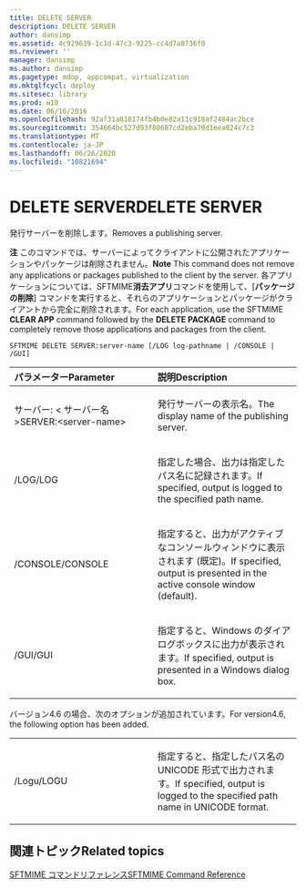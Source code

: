 ```yaml
---
title: DELETE SERVER
description: DELETE SERVER
author: dansimp
ms.assetid: 4c929639-1c1d-47c3-9225-cc4d7a8736f0
ms.reviewer: ''
manager: dansimp
ms.author: dansimp
ms.pagetype: mdop, appcompat, virtualization
ms.mktglfcycl: deploy
ms.sitesec: library
ms.prod: w10
ms.date: 06/16/2016
ms.openlocfilehash: 92af31a818174fb4b0e82a11c918af2484ac2bce
ms.sourcegitcommit: 354664bc527d93f80687cd2eba70d1eea024c7c3
ms.translationtype: MT
ms.contentlocale: ja-JP
ms.lasthandoff: 06/26/2020
ms.locfileid: "10821694"
---
```

# <span data-ttu-id="3827f-103">DELETE SERVER</span><span class="sxs-lookup"><span data-stu-id="3827f-103">DELETE SERVER</span></span>


<span data-ttu-id="3827f-104">発行サーバーを削除します。</span><span class="sxs-lookup"><span data-stu-id="3827f-104">Removes a publishing server.</span></span>

<span data-ttu-id="3827f-105">**注** このコマンドでは、サーバーによってクライアントに公開されたアプリケーションやパッケージは削除されません。</span><span class="sxs-lookup"><span data-stu-id="3827f-105">**Note** This command does not remove any applications or packages published to the client by the server.</span></span> <span data-ttu-id="3827f-106">各アプリケーションについては、SFTMIME**消去アプリ**コマンドを使用して、[**パッケージの削除**] コマンドを実行すると、それらのアプリケーションとパッケージがクライアントから完全に削除されます。</span><span class="sxs-lookup"><span data-stu-id="3827f-106">For each application, use the SFTMIME **CLEAR APP** command followed by the **DELETE PACKAGE** command to completely remove those applications and packages from the client.</span></span>

 

`SFTMIME DELETE SERVER:server-name [/LOG log-pathname | /CONSOLE | /GUI]`

<table>
<colgroup>
<col width="50%" />
<col width="50%" />
</colgroup>
<thead>
<tr class="header">
<th align="left"><span data-ttu-id="3827f-107">パラメーター</span><span class="sxs-lookup"><span data-stu-id="3827f-107">Parameter</span></span></th>
<th align="left"><span data-ttu-id="3827f-108">説明</span><span class="sxs-lookup"><span data-stu-id="3827f-108">Description</span></span></th>
</tr>
</thead>
<tbody>
<tr class="odd">
<td align="left"><p><span data-ttu-id="3827f-109">サーバー: &lt; サーバー名&gt;</span><span class="sxs-lookup"><span data-stu-id="3827f-109">SERVER:&lt;server-name&gt;</span></span></p></td>
<td align="left"><p><span data-ttu-id="3827f-110">発行サーバーの表示名。</span><span class="sxs-lookup"><span data-stu-id="3827f-110">The display name of the publishing server.</span></span></p></td>
</tr>
<tr class="even">
<td align="left"><p><span data-ttu-id="3827f-111">/LOG</span><span class="sxs-lookup"><span data-stu-id="3827f-111">/LOG</span></span></p></td>
<td align="left"><p><span data-ttu-id="3827f-112">指定した場合、出力は指定したパス名に記録されます。</span><span class="sxs-lookup"><span data-stu-id="3827f-112">If specified, output is logged to the specified path name.</span></span></p></td>
</tr>
<tr class="odd">
<td align="left"><p><span data-ttu-id="3827f-113">/CONSOLE</span><span class="sxs-lookup"><span data-stu-id="3827f-113">/CONSOLE</span></span></p></td>
<td align="left"><p><span data-ttu-id="3827f-114">指定すると、出力がアクティブなコンソールウィンドウに表示されます (既定)。</span><span class="sxs-lookup"><span data-stu-id="3827f-114">If specified, output is presented in the active console window (default).</span></span></p></td>
</tr>
<tr class="even">
<td align="left"><p><span data-ttu-id="3827f-115">/GUI</span><span class="sxs-lookup"><span data-stu-id="3827f-115">/GUI</span></span></p></td>
<td align="left"><p><span data-ttu-id="3827f-116">指定すると、Windows のダイアログボックスに出力が表示されます。</span><span class="sxs-lookup"><span data-stu-id="3827f-116">If specified, output is presented in a Windows dialog box.</span></span></p></td>
</tr>
</tbody>
</table>

 

<span data-ttu-id="3827f-117">バージョン4.6 の場合、次のオプションが追加されています。</span><span class="sxs-lookup"><span data-stu-id="3827f-117">For version4.6, the following option has been added.</span></span>

<table>
<colgroup>
<col width="50%" />
<col width="50%" />
</colgroup>
<tbody>
<tr class="odd">
<td align="left"><p><span data-ttu-id="3827f-118">/Logu</span><span class="sxs-lookup"><span data-stu-id="3827f-118">/LOGU</span></span></p></td>
<td align="left"><p><span data-ttu-id="3827f-119">指定すると、指定したパス名の UNICODE 形式で出力されます。</span><span class="sxs-lookup"><span data-stu-id="3827f-119">If specified, output is logged to the specified path name in UNICODE format.</span></span></p></td>
</tr>
</tbody>
</table>

 

## <span data-ttu-id="3827f-120">関連トピック</span><span class="sxs-lookup"><span data-stu-id="3827f-120">Related topics</span></span>


[<span data-ttu-id="3827f-121">SFTMIME コマンドリファレンス</span><span class="sxs-lookup"><span data-stu-id="3827f-121">SFTMIME Command Reference</span></span>](sftmime--command-reference.md)

 

 





